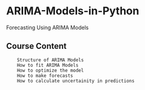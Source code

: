 # ARIMA-Models-in-Python
Forecasting Using ARIMA Models

## Course Content
		Structure of ARIMA Models
		How to fit ARIMA Models
		How to optimize the model
		How to make forecasts
		How to calculate uncertainity in predictions

